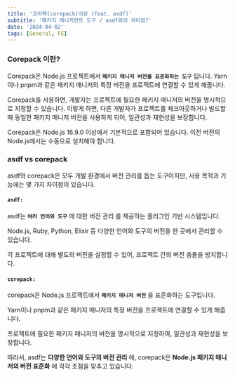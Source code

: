```yaml
---
title: '코어팩(corepack)이란 (feat. asdf)'
subtitle: '패키지 매니지먼트 도구 / asdf와의 차이점?'
date: '2024-04-02'
tags: [General, FE]
---
```


### Corepack 이란?

Corepack은 Node.js 프로젝트에서 **`패키지 매니저 버전을 표준화하는 도구`** 입니다. Yarn이나 pnpm과 같은 패키지 매니저의 특정 버전을 프로젝트에 연결할 수 있게 해줍니다.

Corepack을 사용하면, 개발자는 프로젝트에 필요한 패키지 매니저의 버전을 명시적으로 지정할 수 있습니다. 이렇게 하면, 다른 개발자가 프로젝트를 체크아웃하거나 빌드할 때 동일한 패키지 매니저 버전을 사용하게 되어, 일관성과 재현성을 보장합니다.

Corepack은 Node.js 16.9.0 이상에서 기본적으로 포함되어 있습니다. 이전 버전의 Node.js에서는 수동으로 설치해야 합니다.

### asdf vs corepack

asdf와 corepack은 모두 개발 환경에서 버전 관리를 돕는 도구이지만, 사용 목적과 기능에는 몇 가지 차이점이 있습니다.

#### **`asdf:`**

asdf는 **`여러 언어와 도구`** 에 대한 버전 관리 를 제공하는 플러그인 기반 시스템입니다.

Node.js, Ruby, Python, Elixir 등 다양한 언어와 도구의 버전을 한 곳에서 관리할 수 있습니다.

각 프로젝트에 대해 별도의 버전을 설정할 수 있어, 프로젝트 간의 버전 충돌을 방지합니다.

#### **`corepack:`**

corepack은 Node.js 프로젝트에서 **`패키지 매니저 버전`** 을 표준화하는 도구입니다.

Yarn이나 pnpm과 같은 패키지 매니저의 특정 버전을 프로젝트에 연결할 수 있게 해줍니다.

프로젝트에 필요한 패키지 매니저의 버전을 명시적으로 지정하여, 일관성과 재현성을 보장합니다.

따라서, asdf는 **다양한 언어와 도구의 버전 관리** 에, corepack은 **Node.js 패키지 매니저의 버전 표준화** 에 각각 초점을 맞추고 있습니다.
